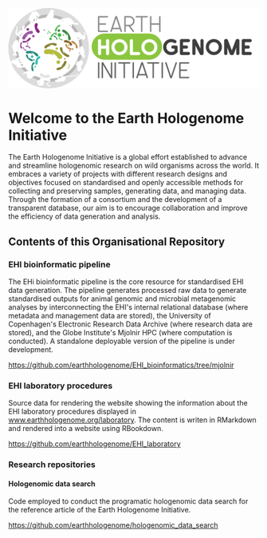 ![Earth Hologenome Initiative logo](https://github.com/earthhologenome/.github/blob/621ee2824c50d82e6dd2334445aeedeb019a6d94/images/logo_draft.png)

# Welcome to the Earth Hologenome Initiative

The Earth Hologenome Initiative is a global effort established to advance and streamline hologenomic research on wild organisms across the world. It embraces a variety of projects with different research designs and objectives focused on standardised and openly accessible methods for collecting and preserving samples, generating data, and managing data. Through the formation of a consortium and the development of a transparent database, our aim is to encourage collaboration and improve the efficiency of data generation and analysis.

## Contents of this Organisational Repository

### EHI bioinformatic pipeline
The EHi bioinformatic pipeline is the core resource for standardised EHI data generation. The pipeline generates processed raw data to generate standardised outputs for animal genomic and microbial metagenomic analyses by interconnecting the EHI's internal relational database (where metadata and management data are stored), the University of Copenhagen's Electronic Research Data Archive (where research data are stored), and the Globe Institute's Mjolnir HPC (where computation is conducted). A standalone deployable version of the pipeline is under development.

https://github.com/earthhologenome/EHI_bioinformatics/tree/mjolnir

### EHI laboratory procedures
Source data for rendering the website showing the information about the EHI laboratory procedures displayed in www.earthhologenome.org/laboratory. The content is writen in RMarkdown and rendered into a website using RBookdown. 

https://github.com/earthhologenome/EHI_laboratory

### Research repositories

#### Hologenomic data search
Code employed to conduct the programatic hologenomic data search for the reference article of the Earth Hologenome Initiative. 

https://github.com/earthhologenome/hologenomic_data_search
